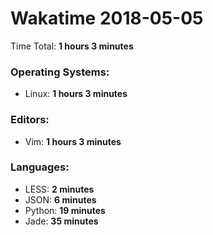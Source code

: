 # Wakatime 2018-05-05

Time Total: **1 hours 3 minutes**

### Operating Systems:
- Linux: **1 hours 3 minutes** 

### Editors:
- Vim: **1 hours 3 minutes** 

### Languages:
- LESS: **2 minutes** 
- JSON: **6 minutes** 
- Python: **19 minutes** 
- Jade: **35 minutes** 

